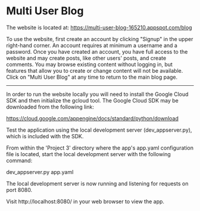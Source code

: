 # Multi User Blog

The website is located at: https://multi-user-blog-165210.appspot.com/blog

To use the website, first create an account by clicking "Signup" in the upper
right-hand corner. An account requires at minimum a username and a password.
Once you have created an account, you have full access to the website and may
create posts, like other users' posts, and create comments. You may browse
existing content without logging in, but features that allow you to create or
change content will not be available. Click on "Multi User Blog" at any time
to return to the main blog page.

-------------------------------------------------------------------------------

In order to run the website locally you will need to install the Google Cloud
SDK and then initialize the gcloud tool. The Google Cloud SDK may be downloaded
from the following link:

https://cloud.google.com/appengine/docs/standard/python/download

Test the application using the local development server (dev_appserver.py),
which is included with the SDK.

From within the 'Project 3' directory where the app's app.yaml configuration
file is located, start the local development server with the following command:

dev_appserver.py app.yaml

The local development server is now running and listening for requests on
port 8080.

Visit http://localhost:8080/ in your web browser to view the app.
